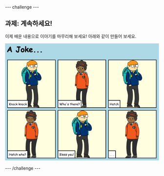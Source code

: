 \--- challenge \---

## 과제: 계속하세요!

이제 배운 내용으로 이야기를 마무리해 보세요! 아래와 같이 만들어 보세요.

![스크린샷](images/story-final.png)

\--- /challenge \---